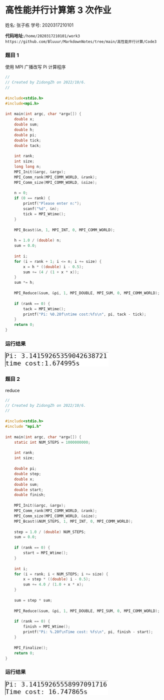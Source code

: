 # 高性能并行计算第 3 次作业

姓名: 张子栋			学号: 2020317210101

**代码地址**:`/home/2020317210101/work3`
 `https://github.com/Bluuur/MarkdownNotes/tree/main/高性能并行计算/Code3`

### 题目 1

使用 MPI 广播改写 Pi 计算程序

```C
//
// Created by ZidongZh on 2022/10/6.
//

#include<stdio.h>
#include<mpi.h>

int main(int argc, char *argv[]) {
    double x;
    double sum;
    double h;
    double pi;
    double tick;
    double tack;

    int rank;
    int size;
    long long n;
    MPI_Init(&argc, &argv);
    MPI_Comm_rank(MPI_COMM_WORLD, &rank);
    MPI_Comm_size(MPI_COMM_WORLD, &size);

    n = 0;
    if (0 == rank) {
        printf("Please enter n:");
        scanf("%d", &n);
        tick = MPI_Wtime();
    }

    MPI_Bcast(&n, 1, MPI_INT, 0, MPI_COMM_WORLD);

    h = 1.0 / (double) n;
    sum = 0.0;

    int i;
    for (i = rank + 1; i <= n; i += size) {
        x = h * ((double) i - 0.5);
        sum += (4 / (1 + x * x));
    }
    sum *= h;

    MPI_Reduce(&sum, &pi, 1, MPI_DOUBLE, MPI_SUM, 0, MPI_COMM_WORLD);

    if (rank == 0) {
        tack = MPI_Wtime();
        printf("Pi: %0.20f\ntime cost:%fs\n", pi, tack - tick);
    }
    return 0;
}
```

### 运行结果

![image-20221006200627938](第3次作业.assets/image-20221006200627938.png)

### 题目 2

reduce

```C
//
// Created by ZidongZh on 2022/10/6.
//

#include<stdio.h>
#include "mpi.h"

int main(int argc, char *argv[]) {
    static int NUM_STEPS = 1000000000;

    int rank;
    int size;

    double pi;
    double step;
    double x;
    double sum;
    double start;
    double finish;

    MPI_Init(&argc, &argv);
    MPI_Comm_rank(MPI_COMM_WORLD, &rank);
    MPI_Comm_size(MPI_COMM_WORLD, &size);
    MPI_Bcast(&NUM_STEPS, 1, MPI_INT, 0, MPI_COMM_WORLD);

    step = 1.0 / (double) NUM_STEPS;
    sum = 0.0;

    if (rank == 0) {
        start = MPI_Wtime();
    }

    int i;
    for (i = rank; i < NUM_STEPS; i += size) {
        x = step * ((double) i - 0.5);
        sum += 4.0 / (1.0 + x * x);
    }

    sum = step * sum;

    MPI_Reduce(&sum, &pi, 1, MPI_DOUBLE, MPI_SUM, 0, MPI_COMM_WORLD);

    if (rank == 0) {
        finish = MPI_Wtime();
        printf("Pi: %.20f\nTime cost: %fs\n", pi, finish - start);
    }

    MPI_Finalize();
    return 0;
}

```

### 运行结果

![image-20221006200709286](第3次作业.assets/image-20221006200709286.png)